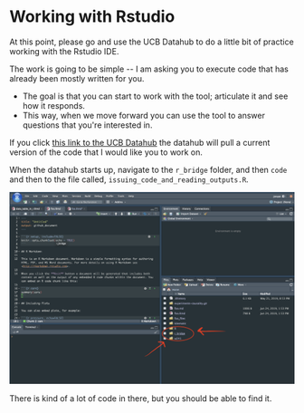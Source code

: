 # Working with Rstudio 

At this point, please go and use the UCB Datahub to do a little bit of practice working with the Rstudio IDE. 

The work is going to be simple -- I am asking you to execute code that has already been mostly written for you. 

- The goal is that you can start to work with the tool; articulate it and see how it responds. 
- This way, when we move forward you can use the tool to answer questions that you're interested in. 

If you click [this link to the UCB Datahub](https://r.datahub.berkeley.edu/hub/user-redirect/git-pull?repo=https%3A%2F%2Fgithub.com%2FUCB-MIDS%2Fr_bridge&urlpath=rstudio%2F&branch=master) the datahub will pull a current version of the code that I would like you to work on. 

When the datahub starts up, navigate to the `r_bridge` folder, and then `code` and then to the file called, `issuing_code_and_reading_outputs.R`. 

![](./images/r_bridge_datahub.png)

There is kind of a lot of code in there, but you should be able to find it. 

